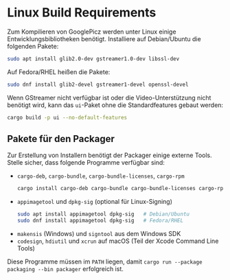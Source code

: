 # Linux Build Requirements

Zum Kompilieren von GooglePicz werden unter Linux einige Entwicklungsbibliotheken benötigt. Installiere auf Debian/Ubuntu die folgenden Pakete:

```bash
sudo apt install glib2.0-dev gstreamer1.0-dev libssl-dev
```

Auf Fedora/RHEL heißen die Pakete:

```bash
sudo dnf install glib2-devel gstreamer1-devel openssl-devel
```

Wenn GStreamer nicht verfügbar ist oder die Video-Unterstützung nicht benötigt wird, kann das `ui`-Paket ohne die Standardfeatures gebaut werden:

```bash
cargo build -p ui --no-default-features
```

## Pakete für den Packager

Zur Erstellung von Installern benötigt der Packager einige externe Tools. Stelle sicher, dass folgende Programme verfügbar sind:

- `cargo-deb`, `cargo-bundle`, `cargo-bundle-licenses`, `cargo-rpm`
  ```bash
  cargo install cargo-deb cargo-bundle cargo-bundle-licenses cargo-rpm
  ```
- `appimagetool` und `dpkg-sig` (optional für Linux-Signing)
  ```bash
  sudo apt install appimagetool dpkg-sig   # Debian/Ubuntu
  sudo dnf install appimagetool dpkg-sig   # Fedora/RHEL
  ```
- `makensis` (Windows) und `signtool` aus dem Windows SDK
- `codesign`, `hdiutil` und `xcrun` auf macOS (Teil der Xcode Command Line Tools)

Diese Programme müssen im `PATH` liegen, damit `cargo run --package packaging --bin packager` erfolgreich ist.
